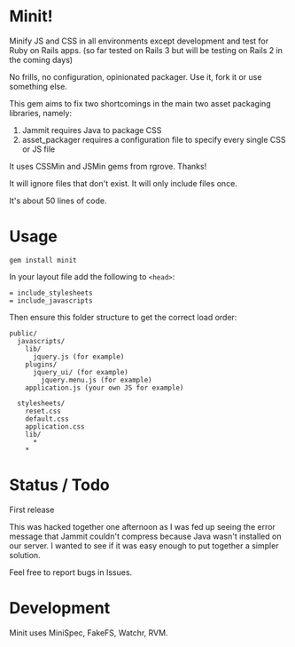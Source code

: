 Minit!
====================================

Minify JS and CSS in all environments except development and test for Ruby on Rails apps.
(so far tested on Rails 3 but will be testing on Rails 2 in the coming days)

No frills, no configuration, opinionated packager. Use it, fork it or use something else.

This gem aims to fix two shortcomings in the main two asset packaging libraries, namely:

1. Jammit requires Java to package CSS
2. asset_packager requires a configuration file to specify every single CSS or JS file

It uses CSSMin and JSMin gems from rgrove. Thanks!

It will ignore files that don't exist. It will only include files once.

It's about 50 lines of code.

Usage
====================================

    gem install minit

In your layout file add the following to `<head>`:

    = include_stylesheets
    = include_javascripts

Then ensure this folder structure to get the correct load order:

    public/
      javascripts/
        lib/
          jquery.js (for example)
        plugins/
          jquery_ui/ (for example)
            jquery.menu.js (for example)
        application.js (your own JS for example)

      stylesheets/
        reset.css
        default.css
        application.css
        lib/
          *
        *

Status / Todo
====================================

First release

This was hacked together one afternoon as I was fed up seeing the error message that
Jammit couldn't compress because Java wasn't installed on our server. I wanted
to see if it was easy enough to put together a simpler solution.

Feel free to report bugs in Issues.

Development
====================================

Minit uses MiniSpec, FakeFS, Watchr, RVM.

